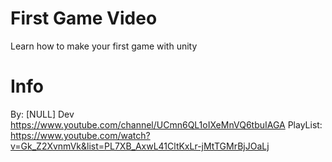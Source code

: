 # First Game Video


Learn how to make your first game with unity

# Info
By: [NULL] Dev https://www.youtube.com/channel/UCmn6QL1oIXeMnVQ6tbuIAGA
PlayList: https://www.youtube.com/watch?v=Gk_Z2XvnmVk&list=PL7XB_AxwL41CltKxLr-jMtTGMrBjJOaLj

